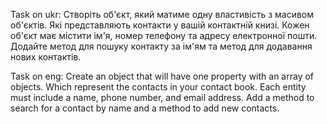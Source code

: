 Task on ukr:
Створіть об'єкт, який матиме одну властивість з масивом об'єктів. Які представляють контакти у вашій контактній книзі. Кожен об'єкт має містити ім'я, номер телефону та адресу електронної пошти. Додайте метод для пошуку контакту за ім'ям та метод для додавання нових контактів.

Task on eng: 
Create an object that will have one property with an array of objects. Which represent the contacts in your contact book. Each entity must include a name, phone number, and email address. Add a method to search for a contact by name and a method to add new contacts.